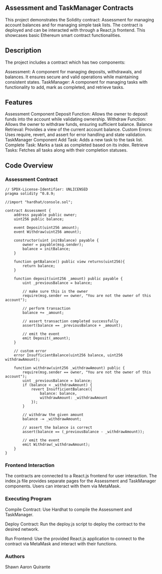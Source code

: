 ## Assessment and TaskManager Contracts
This project demonstrates the Solidity contract: Assessment for managing account balances and for managing simple task lists. The contract is deployed and can be interacted with through a React.js frontend. This showcases basic Ethereum smart contract functionalities.

## Description
The project includes a contract which has two components:

Assessment: A component for managing deposits, withdrawals, and balances. It ensures secure and valid operations while maintaining consistent states.
TaskManager: A component for managing tasks with functionality to add, mark as completed, and retrieve tasks.

## Features
Assessment Component
Deposit Function: Allows the owner to deposit funds into the account while validating ownership.
Withdraw Function: Allows the owner to withdraw funds, ensuring sufficient balance.
Balance Retrieval: Provides a view of the current account balance.
Custom Errors: Uses require, revert, and assert for error handling and state validation.
TaskManager Component
Add Task: Adds a new task to the task list.
Complete Task: Marks a task as completed based on its index.
Retrieve Tasks: Fetches all tasks along with their completion statuses.

## Code Overview
### Assessment Contract
```
// SPDX-License-Identifier: UNLICENSED
pragma solidity ^0.8.9;

//import "hardhat/console.sol";

contract Assessment {
    address payable public owner;
    uint256 public balance;

    event Deposit(uint256 amount);
    event Withdraw(uint256 amount);

    constructor(uint initBalance) payable {
        owner = payable(msg.sender);
        balance = initBalance;
    }

    function getBalance() public view returns(uint256){
        return balance;
    }

    function deposit(uint256 _amount) public payable {
        uint _previousBalance = balance;

        // make sure this is the owner
        require(msg.sender == owner, "You are not the owner of this account");

        // perform transaction
        balance += _amount;

        // assert transaction completed successfully
        assert(balance == _previousBalance + _amount);

        // emit the event
        emit Deposit(_amount);
    }

    // custom error
    error InsufficientBalance(uint256 balance, uint256 withdrawAmount);

    function withdraw(uint256 _withdrawAmount) public {
        require(msg.sender == owner, "You are not the owner of this account");
        uint _previousBalance = balance;
        if (balance < _withdrawAmount) {
            revert InsufficientBalance({
                balance: balance,
                withdrawAmount: _withdrawAmount
            });
        }

        // withdraw the given amount
        balance -= _withdrawAmount;

        // assert the balance is correct
        assert(balance == (_previousBalance - _withdrawAmount));

        // emit the event
        emit Withdraw(_withdrawAmount);
    }
}
```
### Frontend Interaction
The contracts are connected to a React.js frontend for user interaction. The index.js file provides separate pages for the Assessment and TaskManager components. Users can interact with them via MetaMask.

### Executing Program
Compile Contract: Use Hardhat to compile the Assessment and TaskManager.

Deploy Contract: Run the deploy.js script to deploy the contract to the desired network.

Run Frontend: Use the provided React.js application to connect to the contract via MetaMask and interact with their functions.

### Authors
Shawn Aaron Quirante
